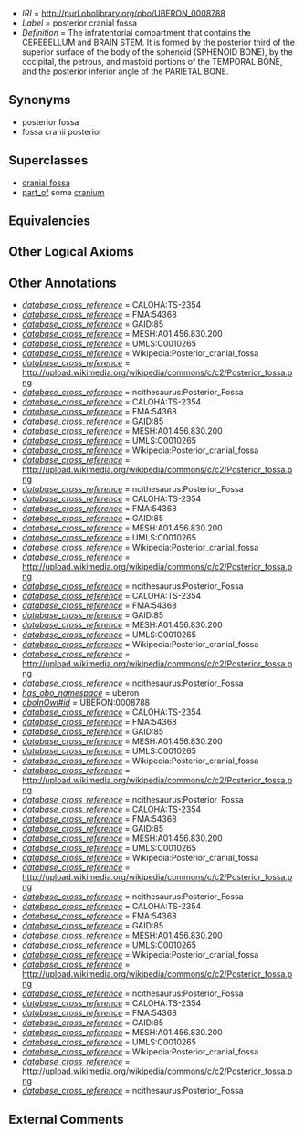  * *IRI* = http://purl.obolibrary.org/obo/UBERON_0008788
 * *Label* = posterior cranial fossa
 * *Definition* = The infratentorial compartment that contains the CEREBELLUM and BRAIN STEM. It is formed by the posterior third of the superior surface of the body of the sphenoid (SPHENOID BONE), by the occipital, the petrous, and mastoid portions of the TEMPORAL BONE, and the posterior inferior angle of the PARIETAL BONE.

## Synonyms

 * posterior fossa
 * fossa cranii posterior

## Superclasses

 * [cranial fossa](../../UBERON/89/UBERON_0008789.md)
 * [part_of](../../BFO/50/BFO_0000050.md) some [cranium](../../UBERON/28/UBERON_0003128.md)

## Equivalencies


## Other Logical Axioms


## Other Annotations

 * *[database_cross_reference](../../ef/oboInOwl#hasDbXref.md)* = CALOHA:TS-2354
 * *[database_cross_reference](../../ef/oboInOwl#hasDbXref.md)* = FMA:54368
 * *[database_cross_reference](../../ef/oboInOwl#hasDbXref.md)* = GAID:85
 * *[database_cross_reference](../../ef/oboInOwl#hasDbXref.md)* = MESH:A01.456.830.200
 * *[database_cross_reference](../../ef/oboInOwl#hasDbXref.md)* = UMLS:C0010265
 * *[database_cross_reference](../../ef/oboInOwl#hasDbXref.md)* = Wikipedia:Posterior_cranial_fossa
 * *[database_cross_reference](../../ef/oboInOwl#hasDbXref.md)* = http://upload.wikimedia.org/wikipedia/commons/c/c2/Posterior_fossa.png
 * *[database_cross_reference](../../ef/oboInOwl#hasDbXref.md)* = ncithesaurus:Posterior_Fossa
 * *[database_cross_reference](../../ef/oboInOwl#hasDbXref.md)* = CALOHA:TS-2354
 * *[database_cross_reference](../../ef/oboInOwl#hasDbXref.md)* = FMA:54368
 * *[database_cross_reference](../../ef/oboInOwl#hasDbXref.md)* = GAID:85
 * *[database_cross_reference](../../ef/oboInOwl#hasDbXref.md)* = MESH:A01.456.830.200
 * *[database_cross_reference](../../ef/oboInOwl#hasDbXref.md)* = UMLS:C0010265
 * *[database_cross_reference](../../ef/oboInOwl#hasDbXref.md)* = Wikipedia:Posterior_cranial_fossa
 * *[database_cross_reference](../../ef/oboInOwl#hasDbXref.md)* = http://upload.wikimedia.org/wikipedia/commons/c/c2/Posterior_fossa.png
 * *[database_cross_reference](../../ef/oboInOwl#hasDbXref.md)* = ncithesaurus:Posterior_Fossa
 * *[database_cross_reference](../../ef/oboInOwl#hasDbXref.md)* = CALOHA:TS-2354
 * *[database_cross_reference](../../ef/oboInOwl#hasDbXref.md)* = FMA:54368
 * *[database_cross_reference](../../ef/oboInOwl#hasDbXref.md)* = GAID:85
 * *[database_cross_reference](../../ef/oboInOwl#hasDbXref.md)* = MESH:A01.456.830.200
 * *[database_cross_reference](../../ef/oboInOwl#hasDbXref.md)* = UMLS:C0010265
 * *[database_cross_reference](../../ef/oboInOwl#hasDbXref.md)* = Wikipedia:Posterior_cranial_fossa
 * *[database_cross_reference](../../ef/oboInOwl#hasDbXref.md)* = http://upload.wikimedia.org/wikipedia/commons/c/c2/Posterior_fossa.png
 * *[database_cross_reference](../../ef/oboInOwl#hasDbXref.md)* = ncithesaurus:Posterior_Fossa
 * *[database_cross_reference](../../ef/oboInOwl#hasDbXref.md)* = CALOHA:TS-2354
 * *[database_cross_reference](../../ef/oboInOwl#hasDbXref.md)* = FMA:54368
 * *[database_cross_reference](../../ef/oboInOwl#hasDbXref.md)* = GAID:85
 * *[database_cross_reference](../../ef/oboInOwl#hasDbXref.md)* = MESH:A01.456.830.200
 * *[database_cross_reference](../../ef/oboInOwl#hasDbXref.md)* = UMLS:C0010265
 * *[database_cross_reference](../../ef/oboInOwl#hasDbXref.md)* = Wikipedia:Posterior_cranial_fossa
 * *[database_cross_reference](../../ef/oboInOwl#hasDbXref.md)* = http://upload.wikimedia.org/wikipedia/commons/c/c2/Posterior_fossa.png
 * *[database_cross_reference](../../ef/oboInOwl#hasDbXref.md)* = ncithesaurus:Posterior_Fossa
 * *[has_obo_namespace](../../ce/oboInOwl#hasOBONamespace.md)* = uberon
 * *[oboInOwl#id](../../id/oboInOwl#id.md)* = UBERON:0008788
 * *[database_cross_reference](../../ef/oboInOwl#hasDbXref.md)* = CALOHA:TS-2354
 * *[database_cross_reference](../../ef/oboInOwl#hasDbXref.md)* = FMA:54368
 * *[database_cross_reference](../../ef/oboInOwl#hasDbXref.md)* = GAID:85
 * *[database_cross_reference](../../ef/oboInOwl#hasDbXref.md)* = MESH:A01.456.830.200
 * *[database_cross_reference](../../ef/oboInOwl#hasDbXref.md)* = UMLS:C0010265
 * *[database_cross_reference](../../ef/oboInOwl#hasDbXref.md)* = Wikipedia:Posterior_cranial_fossa
 * *[database_cross_reference](../../ef/oboInOwl#hasDbXref.md)* = http://upload.wikimedia.org/wikipedia/commons/c/c2/Posterior_fossa.png
 * *[database_cross_reference](../../ef/oboInOwl#hasDbXref.md)* = ncithesaurus:Posterior_Fossa
 * *[database_cross_reference](../../ef/oboInOwl#hasDbXref.md)* = CALOHA:TS-2354
 * *[database_cross_reference](../../ef/oboInOwl#hasDbXref.md)* = FMA:54368
 * *[database_cross_reference](../../ef/oboInOwl#hasDbXref.md)* = GAID:85
 * *[database_cross_reference](../../ef/oboInOwl#hasDbXref.md)* = MESH:A01.456.830.200
 * *[database_cross_reference](../../ef/oboInOwl#hasDbXref.md)* = UMLS:C0010265
 * *[database_cross_reference](../../ef/oboInOwl#hasDbXref.md)* = Wikipedia:Posterior_cranial_fossa
 * *[database_cross_reference](../../ef/oboInOwl#hasDbXref.md)* = http://upload.wikimedia.org/wikipedia/commons/c/c2/Posterior_fossa.png
 * *[database_cross_reference](../../ef/oboInOwl#hasDbXref.md)* = ncithesaurus:Posterior_Fossa
 * *[database_cross_reference](../../ef/oboInOwl#hasDbXref.md)* = CALOHA:TS-2354
 * *[database_cross_reference](../../ef/oboInOwl#hasDbXref.md)* = FMA:54368
 * *[database_cross_reference](../../ef/oboInOwl#hasDbXref.md)* = GAID:85
 * *[database_cross_reference](../../ef/oboInOwl#hasDbXref.md)* = MESH:A01.456.830.200
 * *[database_cross_reference](../../ef/oboInOwl#hasDbXref.md)* = UMLS:C0010265
 * *[database_cross_reference](../../ef/oboInOwl#hasDbXref.md)* = Wikipedia:Posterior_cranial_fossa
 * *[database_cross_reference](../../ef/oboInOwl#hasDbXref.md)* = http://upload.wikimedia.org/wikipedia/commons/c/c2/Posterior_fossa.png
 * *[database_cross_reference](../../ef/oboInOwl#hasDbXref.md)* = ncithesaurus:Posterior_Fossa
 * *[database_cross_reference](../../ef/oboInOwl#hasDbXref.md)* = CALOHA:TS-2354
 * *[database_cross_reference](../../ef/oboInOwl#hasDbXref.md)* = FMA:54368
 * *[database_cross_reference](../../ef/oboInOwl#hasDbXref.md)* = GAID:85
 * *[database_cross_reference](../../ef/oboInOwl#hasDbXref.md)* = MESH:A01.456.830.200
 * *[database_cross_reference](../../ef/oboInOwl#hasDbXref.md)* = UMLS:C0010265
 * *[database_cross_reference](../../ef/oboInOwl#hasDbXref.md)* = Wikipedia:Posterior_cranial_fossa
 * *[database_cross_reference](../../ef/oboInOwl#hasDbXref.md)* = http://upload.wikimedia.org/wikipedia/commons/c/c2/Posterior_fossa.png
 * *[database_cross_reference](../../ef/oboInOwl#hasDbXref.md)* = ncithesaurus:Posterior_Fossa

## External Comments

